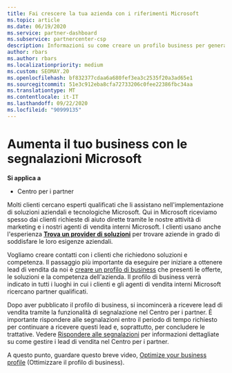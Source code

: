 ```yaml
---
title: Fai crescere la tua azienda con i riferimenti Microsoft
ms.topic: article
ms.date: 06/19/2020
ms.service: partner-dashboard
ms.subservice: partnercenter-csp
description: Informazioni su come creare un profilo business per generare lead di vendita attraverso la funzionalità dei riferimenti del centro per i partner e quindi per rispondere a questi riferimenti.
author: rbars
ms.author: rbars
ms.localizationpriority: medium
ms.custom: SEOMAY.20
ms.openlocfilehash: bf832377cdaa6a680fef3ea3c2535f20a3ad65e1
ms.sourcegitcommit: 51e3c912eba8cfa72733206c0fee22386fbc34aa
ms.translationtype: MT
ms.contentlocale: it-IT
ms.lasthandoff: 09/22/2020
ms.locfileid: "90999135"
---
```

# <a name="grow-your-business-with-referrals-from-microsoft"></a>Aumenta il tuo business con le segnalazioni Microsoft

**Si applica a**

- Centro per i partner

Molti clienti cercano esperti qualificati che li assistano nell'implementazione di soluzioni aziendali e tecnologiche Microsoft. Qui in Microsoft riceviamo spesso dai clienti richieste di aiuto dirette tramite le nostre attività di marketing e i nostri agenti di vendita interni Microsoft. I clienti usano anche l'esperienza [**Trova un provider di soluzioni**](https://www.microsoft.com/solution-providers/search) per trovare aziende in grado di soddisfare le loro esigenze aziendali. 

Vogliamo creare contatti con i clienti che richiedono soluzioni e competenza. Il passaggio più importante da eseguire per iniziare a ottenere lead di vendita da noi è [creare un profilo di business](create-a-marketing-profile.md) che presenti le offerte, le soluzioni e la competenza dell'azienda. Il profilo di business verrà indicato in tutti i luoghi in cui i clienti e gli agenti di vendita interni Microsoft ricercano partner qualificati. 

 Dopo aver pubblicato il profilo di business, si incomincerà a ricevere lead di vendita tramite la funzionalità di segnalazione nel Centro per i partner. È importante rispondere alle segnalazioni entro il periodo di tempo richiesto per continuare a ricevere questi lead e, soprattutto, per concludere le trattative. Vedere [Rispondere alle segnalazioni](manage-leads.md) per informazioni dettagliate su come gestire i lead di vendita nel Centro per i partner.  


A questo punto, guardare questo breve video, [Optimize your business profile](https://player.vimeo.com/video/252788046) (Ottimizzare il profilo di business).
